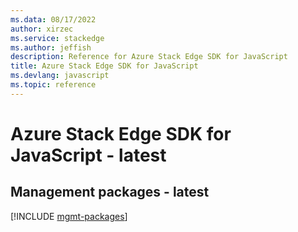 ```yaml
---
ms.data: 08/17/2022
author: xirzec
ms.service: stackedge
ms.author: jeffish
description: Reference for Azure Stack Edge SDK for JavaScript
title: Azure Stack Edge SDK for JavaScript
ms.devlang: javascript
ms.topic: reference
---
```

# Azure Stack Edge SDK for JavaScript - latest

## Management packages - latest
[!INCLUDE [mgmt-packages](stack-edge-mgmt-index.md)]